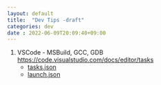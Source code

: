```yaml
---
layout: default
title:  "Dev Tips -draft"
categories: dev
date : 2022-06-09T20:09:40+09:00
---
```


1. VSCode - MSBuild, GCC, GDB\
https://code.visualstudio.com/docs/editor/tasks
    - [tasks.json](/assets/tasks.json)
    - [launch.json](/assets/launch.json)
